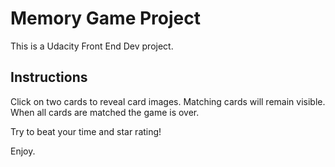 # Memory Game Project

This is a Udacity Front End Dev project.

## Instructions

Click on two cards to reveal card images. Matching cards will remain visible. 
When all cards are matched the game is over.

Try to beat your time and star rating!

Enjoy.

